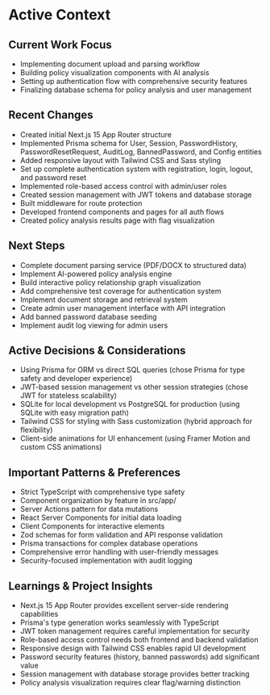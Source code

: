 # Active Context

## Current Work Focus
- Implementing document upload and parsing workflow
- Building policy visualization components with AI analysis
- Setting up authentication flow with comprehensive security features
- Finalizing database schema for policy analysis and user management

## Recent Changes
- Created initial Next.js 15 App Router structure
- Implemented Prisma schema for User, Session, PasswordHistory, PasswordResetRequest, AuditLog, BannedPassword, and Config entities
- Added responsive layout with Tailwind CSS and Sass styling
- Set up complete authentication system with registration, login, logout, and password reset
- Implemented role-based access control with admin/user roles
- Created session management with JWT tokens and database storage
- Built middleware for route protection
- Developed frontend components and pages for all auth flows
- Created policy analysis results page with flag visualization

## Next Steps
- Complete document parsing service (PDF/DOCX to structured data)
- Implement AI-powered policy analysis engine
- Build interactive policy relationship graph visualization
- Add comprehensive test coverage for authentication system
- Implement document storage and retrieval system
- Create admin user management interface with API integration
- Add banned password database seeding
- Implement audit log viewing for admin users

## Active Decisions & Considerations
- Using Prisma for ORM vs direct SQL queries (chose Prisma for type safety and developer experience)
- JWT-based session management vs other session strategies (chose JWT for stateless scalability)
- SQLite for local development vs PostgreSQL for production (using SQLite with easy migration path)
- Tailwind CSS for styling with Sass customization (hybrid approach for flexibility)
- Client-side animations for UI enhancement (using Framer Motion and custom CSS animations)

## Important Patterns & Preferences
- Strict TypeScript with comprehensive type safety
- Component organization by feature in src/app/
- Server Actions pattern for data mutations
- React Server Components for initial data loading
- Client Components for interactive elements
- Zod schemas for form validation and API response validation
- Prisma transactions for complex database operations
- Comprehensive error handling with user-friendly messages
- Security-focused implementation with audit logging

## Learnings & Project Insights
- Next.js 15 App Router provides excellent server-side rendering capabilities
- Prisma's type generation works seamlessly with TypeScript
- JWT token management requires careful implementation for security
- Role-based access control needs both frontend and backend validation
- Responsive design with Tailwind CSS enables rapid UI development
- Password security features (history, banned passwords) add significant value
- Session management with database storage provides better tracking
- Policy analysis visualization requires clear flag/warning distinction

